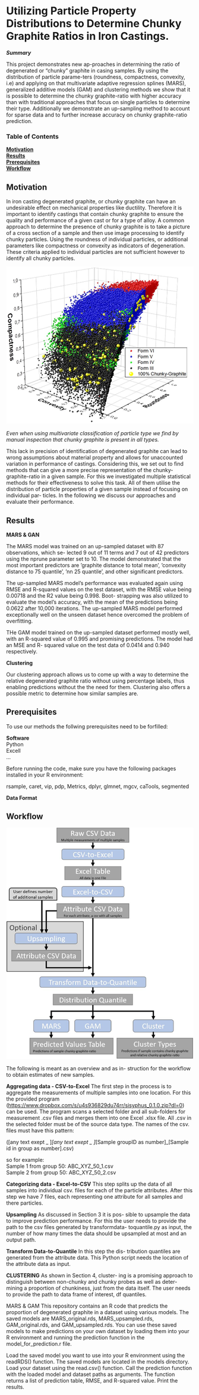 # Utilizing Particle Property Distributions to Determine Chunky Graphite Ratios in Iron Castings.

***Summary*** 


This project demonstrates new ap-proaches in determining the ratio of degenerated or “chunky” graphite in casing samples.
By using the distribution of particle parame-ters (roundness, compactness, convexity, i.e) and applying on that multivariate adaptive regression splines (MARS), 
generalized additive models (GAM) and clustering methods we show that it is possible to determine the chunky
graphite-ratio with higher accuracy than with traditional approaches that focus on single particles to determine their type. Additionally we demonstrate an up-sampling method to account
for sparse data and to further increase accuracy on chunky graphite-ratio prediction.


### Table of Contents
**[Motivation](#[Motivation])**<br>
**[Results](#Results)**<br>
**[Prerequisites](#prerequisites)**<br>
**[Workflow](#setup)**<br>


## Motivation

In iron casting degenerated graphite, or chunky graphite can have an undesirable effect on mechanical properties like ductility.
 Therefore it is important to identify castings that contain chunky graphite to ensure the quality and performance of a given cast or for a type of alloy.
 A common approach to determine the presence of chunky graphite is to take a picture of a cross section of a sample and then use image processing to identify chunky particles.
 Using the roundness of individual particles, or additional parameters like compactness or convexity as indicators of degeneration.
 These criteria applied to individual particles are not sufficient however to identify all chunky particles.
 


<p align="center">
  <img src='https://github.com/IZMEHD/graphite-project/blob/main/Images/ChunkyEverywhere.JPG' width=550 > 
</p>

*Even when using multivariate classification of particle type we find by manual inspection that chunky graphite is present in all types.*


This lack in precision of identification of degenerated graphite can lead to wrong assumptions about material property and allows for unaccounted variation in performance of castings.
Considering this, we set out to find methods that can give a more precise representation of the chunky-graphite-ratio in a given sample. 
For this we investigated multiple statistical methods for their effectiveness to solve this task. 
All of them utilise the distribution of particle properties of a given sample instead of focusing on individual par- ticles. In the following we discuss our approaches and evaluate their performance.


## Results

**MARS & GAN** <br>

The MARS model was trained on an up-sampled dataset with 87 observations, which se-
lected 9 out of 11 terms and 7 out of 42 predictors using the nprune parameter set to 10. The model
demonstrated that the most important predictors
are ’graphite distance to total mean’, ’convexity
distance to 75 quantile’, ’nn 25 quantile’, and other
significant predictors.  <br>

The up-sampled MARS model’s performance
was evaluated again using RMSE and R-squared
values on the test dataset, with the RMSE value
being 0.00718 and the R2 value being 0.998. Boot-
strapping was also utilized to evaluate the model’s
accuracy, with the mean of the predictions being
0.0622 after 10,000 iterations. The up-sampled
MARS model performed exceptionally well on
the unseen dataset hence overcomed the problem
of overfitting. <br>



THe GAM model trained on the up-sampled dataset
performed mostly well, with an R-squared value
of 0.995 and promising predictions. 
The model had an MSE and R- squared value on the test data of
0.0414 and 0.940 respectively.

**Clustering** <br>

Our clustering approach allows us to come up with a way to determine the relative degenerated graphite ratio without using
percentage labels, thus enabling predictions without the the need for them. Clustering also offers a
possible metric to determine how similar samples are.



## Prerequisites
To use our methods the follwing prerequisites need to be forfilled:  <br>


**Software** <br>
Python<br>
Excell<br>
...<br>

Before running the code, make sure you have the following packages installed in your R environment:

rsample, caret, vip, pdp, Metrics, dplyr, glmnet, mgcv, caTools, segmented


**Data Format**
<br>

## Workflow
<p align="center">
  <img src='https://github.com/IZMEHD/graphite-project/blob/main/Images/Workflow.JPG' width=550 > 
</p>


The following is meant as an overview and as in-
struction for the workflow to obtain estimates of
new samples.

**Aggregating data - CSV-to-Excel**
The first step
in the process is to aggregate the measurements of
multiple samples into one location. For this the
provided program (https://www.dropbox.com/s/u4s936829du74rr/sisyphus_0.1.0.zip?dl=0) can be
used. The program scans a selected folder and all
sub-folders for measurement .csv files and merges
them into one Excel .xlsx file. All .csv in the selected folder must be of the source data type. 
The names of the csv. files must have this pattern:<br>

([any text exept _ ]_[any text exept _ ]_[Sample groupID as number]_[Sample id in group as number].csv)<br>

so for example:<br>
Sample 1 from group 50: ABC_XYZ_50_1.csv<br>
Sample 2 from group 50: ABC_XYZ_50_2.csv<br>



 

**Categorizing data - Excel-to-CSV** 
This step splits up the data of all samples into individual
csv. files for each of the particle attributes. After
this step we have 7 files, each representing one
attribute for all samples and there particles.

**Upsampling** 
As discussed in Section 3 it is pos-
sible to upsample the data to improve prediction
performance. For this the user needs to provide the
path to the csv files generated by transformdata-
toquantile.py as input, the number of how many
times the data should be upsampled at most and an
output path.

**Transform Data-to-Quantile** 
In this step the dis-
tribution quantiles are generated from the attribute
data. This Python script needs the location of the
attribute data as input.

**CLUSTERING** 
As shown in Section 4, cluster-
ing is a promising approach to distinguish between
non-chunky and chunky probes as well as deter-
mining a proportion of chunkiness, just from the
data itself. The user needs to provide the path to
data frame of interest, df quantiles.

MARS & GAM 
This repository contains an R code that predicts the proportion of degenerated graphite in a dataset using various models. 
The saved models are MARS_original.rds, MARS_upsampled.rds, GAM_original.rds, and GAM_upsampled.rds. 
You can use these saved models to make predictions on your own dataset by loading them into your R environment and running the prediction function in the model_for_prediction.r file.

Load the saved model you want to use into your R environment using the readRDS() function. The saved models are located in the models directory.
Load your dataset using the read.csv() function.
Call the prediction function with the loaded model and dataset paths as arguments. The function returns a list of prediction table, RMSE, and R-squared value.
Print the results.
